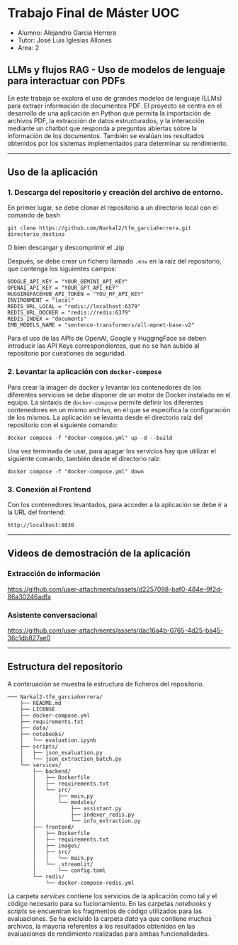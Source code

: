 # Trabajo Final de Máster UOC

- Alumno: Alejandro Garcia Herrera
- Tutor: José Luis Iglesias Allones
- Area: 2

## LLMs y flujos RAG - Uso de modelos de lenguaje para interactuar con PDFs

En este trabajo se explora el uso de grandes modelos de lenguaje (LLMs) para extraer información de documentos PDF. El proyecto se centra en el desarrollo de una aplicación en Python que permita la importación de archivos PDF, la extracción de datos estructurados, y la interacción mediante un chatbot que responda a preguntas abiertas sobre la información de los documentos. También se evalúan los resultados obtenidos por los sistemas implementados para determinar su rendimiento.

***

## Uso de la aplicación

### 1. Descarga del repositorio y creación del archivo de entorno.

En primer lugar, se debe clonar el repositorio a un directorio local con el comando de bash

`git clone https://github.com/Narkal2/tfm_garciaherrera.git directorio_destino`

O bien descargar y descomprimir el .zip

Después, se debe crear un fichero llamado `.env` en la raíz del repositorio, que contenga los siguientes campos:

```
GOOGLE_API_KEY = "YOUR_GEMINI_API_KEY"
OPENAI_API_KEY = "YOUR_GPT_API_KEY"
HUGGINGFACEHUB_API_TOKEN = "YOU_HF_API_KEY"
ENVIRONMENT = "local"
REDIS_URL_LOCAL = "redis://localhost:6379"
REDIS_URL_DOCKER = "redis://redis:6379"
REDIS_INDEX = "documents"
EMB_MODELS_NAME = "sentence-transformers/all-mpnet-base-v2"
```

Para el uso de las APIs de OpenAI, Google y HuggingFace se deben introducir las API Keys correspondientes, que no se han subido al repositorio por cuestiones de seguridad.

### 2. Levantar la aplicación con `docker-compose`

Para crear la imagen de docker y levantar los contenedores de los diferentes servicios se debe disponer de un motor de Docker instalado en el equipo. La sintaxis de `docker-compose` permite definir los diferentes contenedores en un mismo archivo, en el que se especifica la configuración de los mismos. La aplicación se levanta desde el directorio raíz del repositorio con el siguiente comando:

`docker compose -f "docker-compose.yml" up -d --build `

Una vez terminada de usar, para apagar los servicios hay que utilizar el siguiente comando, también desde el directorio raíz:

`docker compose -f "docker-compose.yml" down`

### 3. Conexión al Frontend

Con los contenedores levantados, para acceder a la aplicación se debe ir a la URL del frontend:

`http://localhost:8030`

***

## Videos de demostración de la aplicación

### Extracción de información

https://github.com/user-attachments/assets/d2257098-baf0-484e-9f2d-86a30246adfa

### Asistente conversacional

https://github.com/user-attachments/assets/dac16a4b-0765-4d25-ba45-36c1db827ae0


***

## Estructura del repositorio

A continuación se muestra la estructura de ficheros del repositorio.

```
─── Narkal2-tfm_garciaherrera/   
    ├── README.md   
    ├── LICENSE   
    ├── docker-compose.yml   
    ├── requirements.txt   
    ├── data/   
    ├── notebooks/   
    │   └── evaluation.ipynb   
    ├── scripts/   
    │   ├── json_evaluation.py   
    │   └── json_extraction_batch.py   
    └── services/   
        ├── backend/   
        │   ├── Dockerfile   
        │   ├── requirements.txt   
        │   └── src/   
        │       ├── main.py   
        │       └── modules/   
        │           ├── assistant.py   
        │           ├── indexer_redis.py   
        │           └── info_extraction.py   
        ├── frontend/   
        │   ├── Dockerfile   
        │   ├── requirements.txt   
        │   ├── images/   
        │   ├── src/   
        │   │   └── main.py   
        │   └── .streamlit/   
        │       └── config.toml   
        └── redis/   
            └── docker-compose-redis.yml
```

La carpeta *services* contiene los servicios de la aplicación como tal y el código necesario para su fucionamiento. En las carpetas *notebooks* y *scripts* se encuentran los fragmentos de código utilizados para las evaluaciones. Se ha excluído la carpeta *data* ya que contiene muchos archivos, la mayoría referentes a los resultados obtenidos en las evaluaciones de rendimiento realizadas para ambas funcionalidades.

